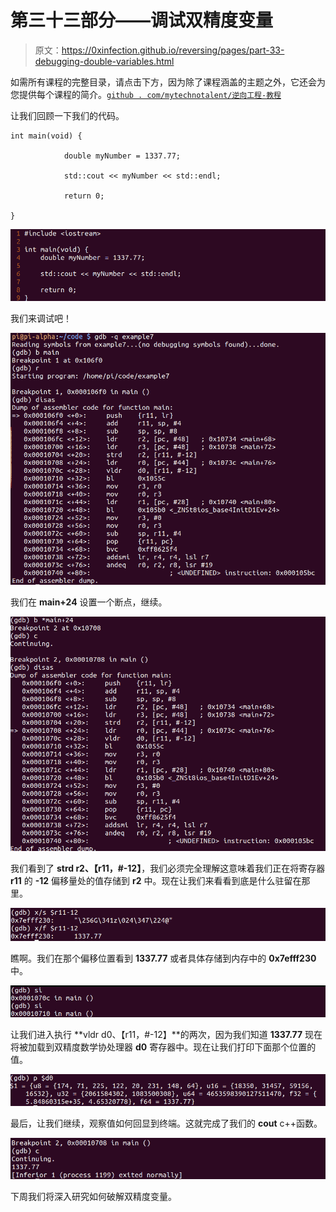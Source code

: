 # 第三十三部分——调试双精度变量

> 原文：<https://0xinfection.github.io/reversing/pages/part-33-debugging-double-variables.html>

如需所有课程的完整目录，请点击下方，因为除了课程涵盖的主题之外，它还会为您提供每个课程的简介。[`github . com/mytechnotalent/逆向工程-教程`](https://github.com/mytechnotalent/Reverse-Engineering-Tutorial)

让我们回顾一下我们的代码。

```
int main(void) {

            double myNumber = 1337.77;

            std::cout << myNumber << std::endl;

            return 0;

}

```

![](img/a0cd1467ddd858144a89f287dd07cdc1.png)

我们来调试吧！

![](img/ee21294d69359cf5035af65a85c57bc5.png)

我们在 **main+24** 设置一个断点，继续。

![](img/ce8bd6750c5abe7454392531a43295ee.png)

我们看到了 **strd r2、【r11，#-12】**，我们必须完全理解这意味着我们正在将寄存器 **r11** 的 **-12** 偏移量处的值存储到 **r2** 中。现在让我们来看看到底是什么驻留在那里。

![](img/0d3c2b0f6b57d26e4fd12cee514a58d5.png)

瞧啊。我们在那个偏移位置看到 **1337.77** 或者具体存储到内存中的 **0x7efff230** 中。

![](img/7ffe771f86374b287985a2e7b00bbc09.png)

让我们进入执行 **vldr d0、【r11，#-12】**的两次，因为我们知道 **1337.77** 现在将被加载到双精度数学协处理器 **d0** 寄存器中。现在让我们打印下面那个位置的值。

![](img/ec8c180ab38ca232ccd6aebd7e08cccb.png)

最后，让我们继续，观察值如何回显到终端。这就完成了我们的 **cout** c++函数。

![](img/0d508f5db15d2061c37afe53ba7701f8.png)

下周我们将深入研究如何破解双精度变量。
